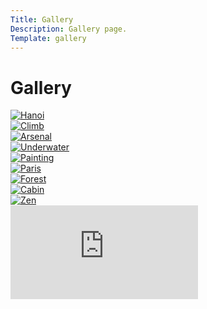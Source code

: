 ```yaml
---
Title: Gallery
Description: Gallery page.
Template: gallery
---
```



<div class="all-pictures">


<div class="pic-box pic-title" markdown="1">

# Gallery
</div>



<div class="pic-box pic-one" markdown="1"> 
<a href="%base_url%/image/photo-hanoi.png" target="_blank">
    <picture class="pic-one">
        <source media="(max-width: 375px)" srcset="%base_url%/image/photo-hanoi.png?w=374">
        <img src="%base_url%/image/photo-hanoi.png?save-as=jpg&area=20,0,10,0&q=60" alt="Hanoi">
    </picture>
</a>
</div>


<div class="pic-box pic-two" markdown="1" width="150px"> 
<a href="%base_url%/image/photo-climb.png" target="_blank">
    <picture class="pic-two">
        <source media="(max-width: 668px)" srcset="%base_url%/image/photo-climb.png">
        <img src="%base_url%/image/photo-climb.png?save-as=jpg&area=20,0,10,0&q=60" alt="Climb">
    </picture>
</a>
</div>


<div class="pic-box pic-three" markdown="1"> 
<a href="%base_url%/image/photo-arsenal.png" target="_blank">
    <picture class="pic-two">
        <source media="(max-width: 668px)" srcset="%base_url%/image/photo-arsenal.png">
        <img src="%base_url%/image/photo-arsenal.png?save-as=jpg&area=20,0,10,0&q=60" alt="Arsenal">
    </picture>
</a>
</div>


<div class="pic-box pic-four" markdown="1"> 
<a href="%base_url%/image/photo-underwater.png" target="_blank">
    <picture class="pic-two">
        <source media="(max-width: 668px)" srcset="%base_url%/image/photo-underwater.png">
        <img src="%base_url%/image/photo-underwater.png?save-as=jpg&area=20,0,10,0&q=60" alt="Underwater">
    </picture>
</a>
</div>


<div class="pic-box pic-five" markdown="1"> 
<a href="%base_url%/image/photo-painting.png" target="_blank">
    <picture class="pic-two">
        <source media="(max-width: 668px)" srcset="%base_url%/image/photo-painting.png">
        <img src="%base_url%/image/photo-painting.png?save-as=jpg&area=20,0,10,0&q=60" alt="Painting">
    </picture>
</a>
<br>
</div>



<div class="pic-box pic-six" markdown="1"> 
<a href="%base_url%/image/photo-paris.png" target="_blank">
    <picture class="pic-two">
        <source media="(max-width: 668px)" srcset="%base_url%/image/photo-paris.png">
        <img src="%base_url%/image/photo-paris.png?save-as=jpg&area=20,0,10,0&q=60" alt="Paris">
    </picture>
</a>
</div>


<div class="pic-box pic-seven" markdown="1"> 
<a href="%base_url%/image/photo-forest.png" target="_blank">
    <picture class="pic-two">
        <source media="(max-width: 668px)" srcset="%base_url%/image/photo-forest.png">
        <img src="%base_url%/image/photo-forest.png?save-as=jpg&area=20,0,10,0&q=60" alt="Forest">
    </picture>
</a>
</div>


<div class="pic-box pic-eight" markdown="1"> 
<a href="%base_url%/image/photo-cabin.png" target="_blank">
    <picture class="pic-two">
        <source media="(max-width: 668px)" srcset="%base_url%/image/photo-cabin.png">
        <img src="%base_url%/image/photo-cabin.png?save-as=jpg&area=20,0,10,0&q=60" alt="Cabin">
    </picture>
</a>
</div>


<div class="pic-box pic-nine" markdown="1"> 
<a href="%base_url%/image/photo-zen.png" target="_blank">
    <picture class="pic-two">
        <source media="(max-width: 668px)" srcset="%base_url%/image/photo-zen.png">
        <img src="%base_url%/image/photo-zen.png?save-as=jpg&area=20,0,10,0&q=60" alt="Zen">
    </picture>
</a>
</div>

</div>

<div class="embed-container">
<iframe class="iframe" src="https://www.youtube.com/embed/2N_2TOUOdEc" title="YouTube video player" frameborder="0" allow="accelerometer; autoplay; clipboard-write; encrypted-media; gyroscope; picture-in-picture; web-share" allowfullscreen>
</iframe>
</div>